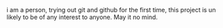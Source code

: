 i am a person, trying out git and github for the first time, this project is un likely to be of any interest to anyone. May it no mind.
